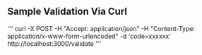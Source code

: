 Sample Validation Via Curl
--------------------------
'''
curl -X POST -H "Accept: application/json" -H "Content-Type: application/x-www-form-urlencoded" -d 'code=xxxxxx' http://localhost:3000/validate
'''

